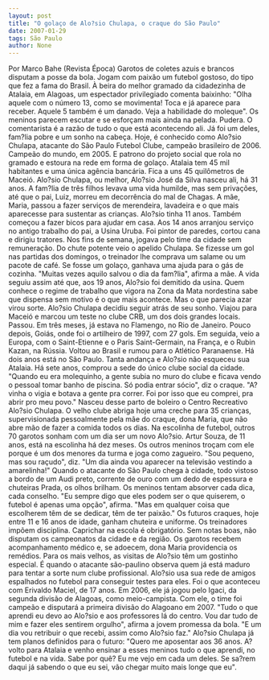 ```yaml
---
layout: post
title: "O golaço de Alo?sio Chulapa, o craque do São Paulo"
date: 2007-01-29
tags: São Paulo
author: None
---
```

Por Marco Bahe (Revista Época) 
Garotos de coletes azuis e brancos disputam a posse da bola. Jogam com paixão um futebol gostoso, do tipo que fez a fama do Brasil. À beira do melhor gramado da cidadezinha de Atalaia, em Alagoas, um espectador privilegiado comenta baixinho: \"Olha aquele com o número 13, como se movimenta! Toca e já aparece para receber. Aquele 5 também é um danado. Veja a habilidade do moleque\". Os meninos parecem escutar e se esforçam mais ainda na pelada. Pudera. 
O comentarista é a razão de tudo o que está acontecendo ali. Já foi um deles, fam?lia pobre e um sonho na cabeça. Hoje, é conhecido como Alo?sio Chulapa, atacante do São Paulo Futebol Clube, campeão brasileiro de 2006. Campeão do mundo, em 2005. E patrono do projeto social que rola no gramado e estoura na rede em forma de golaço. 
Atalaia tem 45 mil habitantes e uma única agência bancária. Fica a uns 45 quilômetros de Maceió. Alo?sio Chulapa, ou melhor, Alo?sio José da Silva nasceu ali, há 31 anos. 
A fam?lia de três filhos levava uma vida humilde, mas sem privações, até que o pai, Luiz, morreu em decorrência do mal de Chagas. A mãe, Maria, passou a fazer serviços de merendeira, lavadeira e o que mais aparecesse para sustentar as crianças. 
Alo?sio tinha 11 anos. Também começou a fazer bicos para ajudar em casa. Aos 14 anos arranjou serviço no antigo trabalho do pai, a Usina Uruba. Foi pintor de paredes, cortou cana e dirigiu tratores. Nos fins de semana, jogava pelo time da cidade sem remuneração. 
Do chute potente veio o apelido Chulapa. Se fizesse um gol nas partidas dos domingos, o treinador lhe comprava um salame ou um pacote de café. Se fosse um golaço, ganhava uma ajuda para o gás de cozinha. \"Muitas vezes aquilo salvou o dia da fam?lia\", afirma a mãe. 
A vida seguiu assim até que, aos 19 anos, Alo?sio foi demitido da usina. Quem conhece o regime de trabalho que vigora na Zona da Mata nordestina sabe que dispensa sem motivo é o que mais acontece. Mas o que parecia azar virou sorte. 
Alo?sio Chulapa decidiu seguir atrás de seu sonho. Viajou para Maceió e marcou um teste no clube CRB, um dos dois grandes locais. Passou. Em três meses, já estava no Flamengo, no Rio de Janeiro. Pouco depois, Goiás, onde foi o artilheiro de 1997, com 27 gols. Em seguida, veio a Europa, com o Saint-Etienne e o Paris Saint-Germain, na França, e o Rubin Kazan, na Rússia. Voltou ao Brasil e rumou para o Atlético Paranaense. Há dois anos está no São Paulo. 
Tanta andança e Alo?sio não esqueceu sua Atalaia. Há sete anos, comprou a sede do único clube social da cidade. \"Quando eu era molequinho, a gente subia no muro do clube e ficava vendo o pessoal tomar banho de piscina. Só podia entrar sócio\", diz o craque. 
\"A? vinha o vigia e botava a gente pra correr. Foi por isso que eu comprei, pra abrir pro meu povo.\" Nasceu desse parto de boleiro o Centro Recreativo Alo?sio Chulapa. 
O velho clube abriga hoje uma creche para 35 crianças, supervisionada pessoalmente pela mãe do craque, dona Maria, que não abre mão de fazer a comida todos os dias. Na escolinha de futebol, outros 70 garotos sonham com um dia ser um novo Alo?sio. Artur Souza, de 11 anos, está na escolinha há dez meses. 
Os outros meninos troçam com ele porque é um dos menores da turma e joga como zagueiro. \"Sou pequeno, mas sou raçudo\", diz. \"Um dia ainda vou aparecer na televisão vestindo a amarelinha!\" Quando o atacante do São Paulo chega à cidade, todo vistoso a bordo de um Audi preto, corrente de ouro com um dedo de espessura e chuteiras Prada, os olhos brilham.
Os meninos tentam absorver cada dica, cada conselho. \"Eu sempre digo que eles podem ser o que quiserem, o futebol é apenas uma opção\", afirma. \"Mas em qualquer coisa que escolherem têm de se dedicar, têm de ter paixão.\" 
Os futuros craques, hoje entre 11 e 16 anos de idade, ganham chuteira e uniforme. Os treinadores impõem disciplina. Caprichar na escola é obrigatório. Sem notas boas, não disputam os campeonatos da cidade e da região. Os garotos recebem acompanhamento médico e, se adoecem, dona Maria providencia os remédios. 
Para os mais velhos, as visitas de Alo?sio têm um gostinho especial. É quando o atacante são-paulino observa quem já está maduro para tentar a sorte num clube profissional. Alo?sio usa sua rede de amigos espalhados no futebol para conseguir testes para eles. Foi o que aconteceu com Erivaldo Maciel, de 17 anos. Em 2006, ele já jogou pelo Igaci, da segunda divisão de Alagoas, como meio-campista. 
Com ele, o time foi campeão e disputará a primeira divisão do Alagoano em 2007. \"Tudo o que aprendi eu devo ao Alo?sio e aos professores lá do centro. Vou dar tudo de mim e fazer eles sentirem orgulho\", afirma a jovem promessa da bola. \"E um dia vou retribuir o que recebi, assim como Alo?sio faz.\" 
Alo?sio Chulapa já tem planos definidos para o futuro: \"Quero me aposentar aos 36 anos. A? volto para Atalaia e venho ensinar a esses meninos tudo o que aprendi, no futebol e na vida. Sabe
 por quê? Eu me vejo em cada um deles. Se sa?rem daqui já sabendo o que eu sei, vão chegar muito mais longe que eu\".  